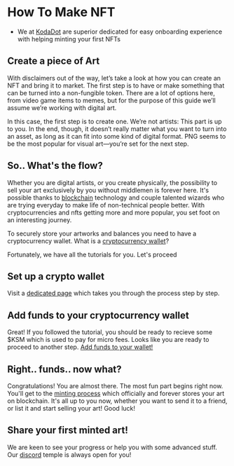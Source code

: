 # How To Make NFT

 
 - We at [KodaDot](https://kodadot.xyz) are superior dedicated for easy onboarding experience with helping minting your first NFTs

 ## Create a piece of Art

 With disclaimers out of the way, let’s take a look at how you can create an NFT and bring it to market. The first step is to have or make something that can be turned into a non-fungible token. There are a lot of options here, from video game items to memes, but for the purpose of this guide we’ll assume we’re working with digital art.

 In this case, the first step is to create one. We’re not artists: This part is up to you. In the end, though, it doesn’t really matter what you want to turn into an asset, as long as it can fit into some kind of digital format. PNG seems to be the most popular for visual art—you’re set for the next step.

 ## So.. What's the flow?

 Whether you are digital artists, or you create physically, the possibility to sell your art exclusively by you without middlemen is forever here. It's possible thanks to [blockchain](https://en.wikipedia.org/wiki/Blockchain) technology and couple talented wizards who are trying everyday to make life of non-technical people better. With cryptocurrencies and nfts getting more and more popular, you set foot on an interesting journey.

 To securely store your artworks and balances you need to have a cryptocurrency wallet.
 What is a [cryptocurrency wallet](https://en.wikipedia.org/wiki/Cryptocurrency_wallet)?

 Fortunately, we have all the tutorials for you. Let's proceed

 ## Set up a crypto wallet

 Visit a [dedicated page](tutorials/how-to-create-wallet.md) which takes you through the process step by step.

 ## Add funds to your cryptocurrency wallet

 Great! If you followed the tutorial, you should be ready to recieve some $KSM which is used to pay for micro fees.
 Looks like you are ready to proceed to another step. [Add funds to your wallet!](tutorials/how-to-top-up-wallet.md)

 ## Right.. funds.. now what?

 Congratulations! You are almost there. The most fun part begins right now. You'll get to the [minting process](tutorials/how-to-mint.md) which officially and forever stores your art on blockchain. It's all up to you now, whether you want to send it to a friend, or list it and start selling your art! Good luck!

 ## Share your first minted art!

 We are keen to see your progress or help you with some advanced stuff. Our [discord](https://discord.gg/kodadot) temple is always open for you!